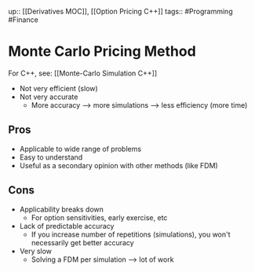 up:: [[Derivatives MOC]], [[Option Pricing C++]]
tags:: #Programming #Finance 
# Monte Carlo Pricing Method
For C++, see: [[Monte-Carlo Simulation C++]]
- Not very efficient (slow)
- Not very accurate
	- More accuracy --> more simulations --> less efficiency (more time)
## Pros
- Applicable to wide range of problems
- Easy to understand
- Useful as a secondary opinion with other methods (like FDM)
## Cons
- Applicability breaks down
	- For option sensitivities, early exercise, etc
- Lack of predictable accuracy
	- If you increase number of repetitions (simulations), you won't necessarily get better accuracy
- Very slow
	- Solving a FDM per simulation --> lot of work